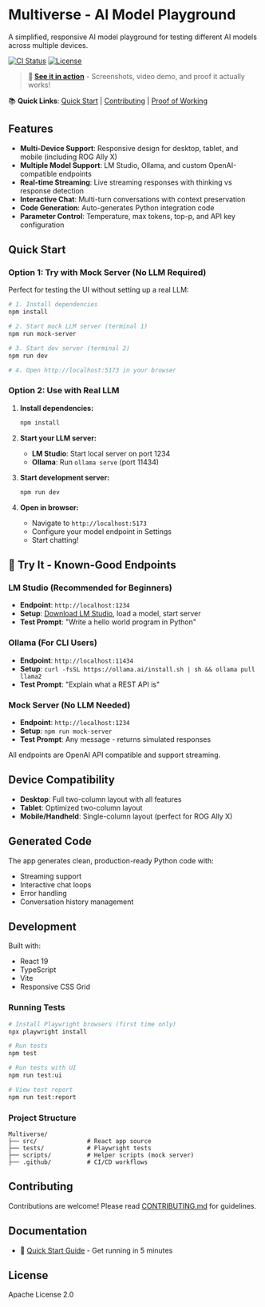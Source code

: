 # Multiverse - AI Model Playground

A simplified, responsive AI model playground for testing different AI models across multiple devices.

[![CI Status](../../actions/workflows/ci.yml/badge.svg)](../../actions/workflows/ci.yml)
[![License](https://img.shields.io/badge/License-Apache%202.0-blue.svg)](LICENSE)

> **🎥 [See it in action](README_PROOF.md)** - Screenshots, video demo, and proof it actually works!

📚 **Quick Links**: [Quick Start](QUICKSTART.md) | [Contributing](CONTRIBUTING.md) | [Proof of Working](README_PROOF.md)

## Features

- **Multi-Device Support**: Responsive design for desktop, tablet, and mobile (including ROG Ally X)
- **Multiple Model Support**: LM Studio, Ollama, and custom OpenAI-compatible endpoints
- **Real-time Streaming**: Live streaming responses with thinking vs response detection
- **Interactive Chat**: Multi-turn conversations with context preservation
- **Code Generation**: Auto-generates Python integration code
- **Parameter Control**: Temperature, max tokens, top-p, and API key configuration

## Quick Start

### Option 1: Try with Mock Server (No LLM Required)

Perfect for testing the UI without setting up a real LLM:

```bash
# 1. Install dependencies
npm install

# 2. Start mock LLM server (terminal 1)
npm run mock-server

# 3. Start dev server (terminal 2)
npm run dev

# 4. Open http://localhost:5173 in your browser
```

### Option 2: Use with Real LLM

1. **Install dependencies:**
   ```bash
   npm install
   ```

2. **Start your LLM server:**
   - **LM Studio**: Start local server on port 1234
   - **Ollama**: Run `ollama serve` (port 11434)

3. **Start development server:**
   ```bash
   npm run dev
   ```

4. **Open in browser:**
   - Navigate to `http://localhost:5173`
   - Configure your model endpoint in Settings
   - Start chatting!

## 🧪 Try It - Known-Good Endpoints

### LM Studio (Recommended for Beginners)
- **Endpoint**: `http://localhost:1234`
- **Setup**: [Download LM Studio](https://lmstudio.ai/), load a model, start server
- **Test Prompt**: "Write a hello world program in Python"

### Ollama (For CLI Users)
- **Endpoint**: `http://localhost:11434`
- **Setup**: `curl -fsSL https://ollama.ai/install.sh | sh && ollama pull llama2`
- **Test Prompt**: "Explain what a REST API is"

### Mock Server (No LLM Needed)
- **Endpoint**: `http://localhost:1234`
- **Setup**: `npm run mock-server`
- **Test Prompt**: Any message - returns simulated responses

All endpoints are OpenAI API compatible and support streaming.

## Device Compatibility

- **Desktop**: Full two-column layout with all features
- **Tablet**: Optimized two-column layout
- **Mobile/Handheld**: Single-column layout (perfect for ROG Ally X)

## Generated Code

The app generates clean, production-ready Python code with:
- Streaming support
- Interactive chat loops
- Error handling
- Conversation history management

## Development

Built with:
- React 19
- TypeScript
- Vite
- Responsive CSS Grid

### Running Tests

```bash
# Install Playwright browsers (first time only)
npx playwright install

# Run tests
npm test

# Run tests with UI
npm run test:ui

# View test report
npm run test:report
```

### Project Structure

```
Multiverse/
├── src/              # React app source
├── tests/            # Playwright tests
├── scripts/          # Helper scripts (mock server)
├── .github/          # CI/CD workflows
```

## Contributing

Contributions are welcome! Please read [CONTRIBUTING.md](CONTRIBUTING.md) for guidelines.

## Documentation

- 🚀 [Quick Start Guide](QUICKSTART.md) - Get running in 5 minutes

## License

Apache License 2.0

